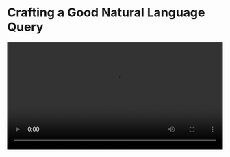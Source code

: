 # Crafting a Good Natural Language Query

<video src="${PRIVATE_VIDEO_INTRO_1}" controls="" controlslist="nodownload nofullscreen" style="width: 100%" />

Crafting effective NLQs is an art where creativity meets precision. Your goal is to simulate the types of questions real-world users would ask a model. Let’s break down the process step by step to help you write strong, business-focused queries.

<img height="530" width="670" src="${PRIVATE_IMAGE_INTRO_1}" />

## 1. Understand the Database

The foundation of any good NLQ is a deep understanding of the database you're working with. Take time to explore all the tables and columns, running small queries to grasp how the data is structured and how it reflects the business's core functions. This will help you understand the nuances of the data, enabling you to craft more accurate and relevant questions.

## 2. Identify Key Business Metrics

Once you’ve familiarized yourself with the database, the next step is to list the business metrics that someone might be interested in. These metrics should align with the company’s goals. For example, if the business is an e-commerce seller, focus on key metrics like:

* Order delays
* Maximum returns
* Customer retention rates

*Avoid focusing on metrics that don't directly contribute to business insights, such as "customer names" or "maximum orders" without context.*

## 3. Frame the Right Questions

Now that you have a clear idea of the business metrics and data, it’s time to start writing questions for each metric. Here’s how you should approach framing your questions. When training a model to generate SQL queries from natural language, the goal is to create NLQs that challenge the model and push it to learn and improve with each interaction.

To enhance the quality of your queries, incorporate the following strategies:

### 3.1 Relevance and Business Value

Ensure that your query addresses a real business problem or insight. It should be actionable and support decision-making. Additionally, verify that the query can be answered using the available data and schema.

**Example:**

:::danger
❌ **Bad:** "List all products and their sales."
:::

:::info
✅ **Good:** "What was the total revenue from our top 5 selling products last quarter?"
:::

### 3.2 Clarity and Specificity

Be clear and precise to avoid multiple interpretations. Replace vague terms like "compare" or "analyze" with specific operations, such as "calculate the difference between" or "determine which is greater." Your question should be straightforward and easy to understand.

**Example:**

:::danger
❌ **Bad:** "Compare order values in different cities."
:::

:::info
✅ **Good:** "Calculate the difference in average order amount between customers in New York and Los Angeles."
:::

### 3.3 Avoid Technical References

Use business language instead of technical jargon. Refrain from mentioning specific column names or table structures, unless it involves widely known personal information like email addresses.

**Example:**

:::danger
❌ **Bad:** "Count the orders in the 'orders' table where cust\_email = 'john.doe@example.com'."
:::

:::info
✅ **Good:** "What is the total number of orders placed by the customer with email address john.doe@example.com?"
:::

### 3.4 Eliminate Ambiguity

Make sure each term in your query has a clear and singular meaning. Avoid expressions that require human interpretation and be specific about time periods, categories, or other relevant parameters.

**Example:**

:::danger
❌ **Bad:** "Which sales reps performed well recently?"
:::

:::info
✅ **Good:** "Which sales representatives exceeded their quarterly targets by more than 10% in Q2 2022?"
:::

### 3.5 Use Proper Language

Grammatical accuracy and clear sentence structure are crucial for a good NLQ. Ensure your queries are written in complete sentences with clear subjects and actions.

**Example:**

:::danger
❌ **Bad:** "Whats the avg time btw 1st n 2nd purchase of customer?"
:::

:::info
✅ **Good:** "What is the average duration between a customer's first and second purchase?"
:::

### 3.6 Ensure Queryability

Your NLQ should translate into a SQL query that can be executed. Avoid pseudocode or overly technical terms and ensure the language is intuitive.

**Example:**

:::danger
❌ **Bad:** "SELECT TOP 10 customers ORDER BY purchase\_amount DESC LIMIT 6 months."
:::

:::info
✅ **Good:** "List the top 10 customers by total purchase amount in the last 6 months."
:::

### 3.7 Data Exploration

Familiarize yourself with the data tables before writing queries. Ensure the data you need to answer the query is available and accessible.

**Example:**

:::danger
❌ **Bad:** "How many customers bought stuff from different categories?"
:::

:::info
✅ **Good:** "What percentage of our active customers have made a purchase in each product category?"
:::

### 3.8 Conciseness

Keep your query concise while still ensuring clarity and completeness. Avoid unnecessary details that don’t add value.

**Example:**

:::danger
❌ **Bad:** "Calculate the growth rate of new user signups for each month in the year 2023 compared to the previous month, showing the percentage increase or decrease."
:::

:::info
✅ **Good:** "What is the month-over-month growth rate of new user signups in 2023?"
:::

### 3.9 Quantifiable Metrics

Be specific when comparing or analyzing data. Always state the exact metrics to be used and use clear terms for calculations such as "average," "total," or "percentage."

**Example:**

:::danger
❌ **Bad:** "How loyal are our new users?"
:::

:::info
✅ **Good:** "What is the 90-day retention rate for users who signed up in January 2023?"
:::

### 3.10 Review and Refine

After writing your query, review it from both a non-technical user and a SQL writer’s perspective. Revise any parts that could be ambiguous or unclear.

**Example:**

:::danger
❌ **Original:** "Which products are popular among young customers?"
:::

:::info
✅ **Refined:** "Which 5 products have the highest sales volume among customers aged 18-25 in the last 3 months?"
:::